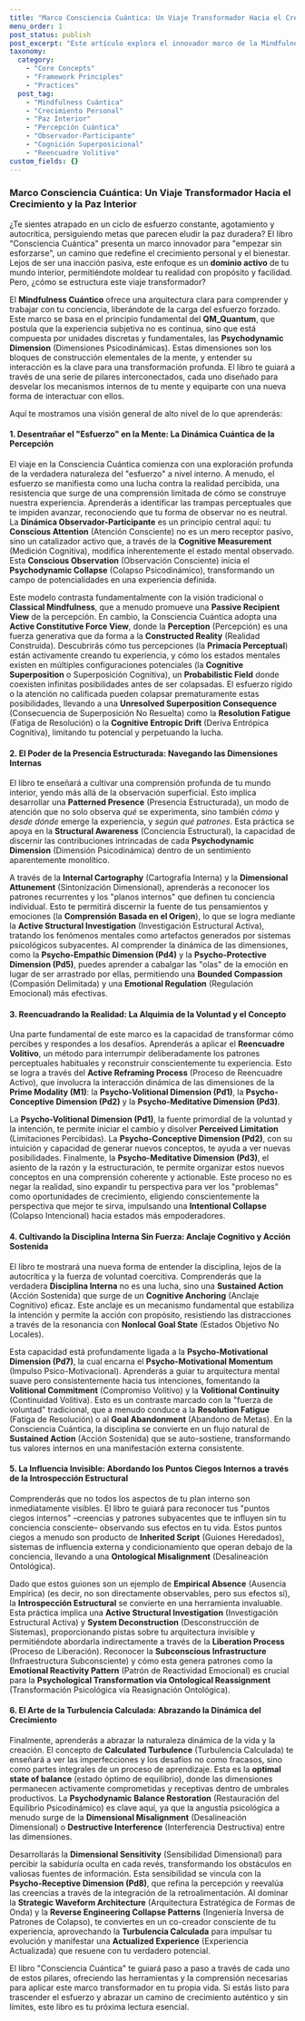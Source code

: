 ```yaml
---
title: "Marco Consciencia Cuántica: Un Viaje Transformador Hacia el Crecimiento y la Paz Interior"
menu_order: 1
post_status: publish
post_excerpt: "Este artículo explora el innovador marco de la Mindfulness Cuántica, ofreciendo un camino para trascender el esfuerzo y abrazar un dominio activo de la realidad interior. Descubre cómo la percepción, la cognición superposicional y la disciplina interna consciente pueden transformar tu experiencia para un crecimiento auténtico y duradero."
taxonomy:
  category:
    - "Core Concepts"
    - "Framework Principles"
    - "Practices"
  post_tag:
    - "Mindfulness Cuántica"
    - "Crecimiento Personal"
    - "Paz Interior"
    - "Percepción Cuántica"
    - "Observador-Participante"
    - "Cognición Superposicional"
    - "Reencuadre Volitivo"
custom_fields: {}
---
```


### Marco Consciencia Cuántica: Un Viaje Transformador Hacia el Crecimiento y la Paz Interior

¿Te sientes atrapado en un ciclo de esfuerzo constante, agotamiento y autocrítica, persiguiendo metas que parecen eludir la paz duradera? El libro "Consciencia Cuántica" presenta un marco innovador para "empezar sin esforzarse", un camino que redefine el crecimiento personal y el bienestar. Lejos de ser una inacción pasiva, este enfoque es un **dominio activo** de tu mundo interior, permitiéndote moldear tu realidad con propósito y facilidad. Pero, ¿cómo se estructura este viaje transformador?

El **Mindfulness Cuántico** ofrece una arquitectura clara para comprender y trabajar con tu conciencia, liberándote de la carga del esfuerzo forzado. Este marco se basa en el principio fundamental del **QM_Quantum**, que postula que la experiencia subjetiva no es continua, sino que está compuesta por unidades discretas y fundamentales, las **Psychodynamic Dimension** (Dimensiones Psicodinámicas). Estas dimensiones son los bloques de construcción elementales de la mente, y entender su interacción es la clave para una transformación profunda. El libro te guiará a través de una serie de pilares interconectados, cada uno diseñado para desvelar los mecanismos internos de tu mente y equiparte con una nueva forma de interactuar con ellos.

Aquí te mostramos una visión general de alto nivel de lo que aprenderás:

#### 1. Desentrañar el "Esfuerzo" en la Mente: La Dinámica Cuántica de la Percepción

El viaje en la Consciencia Cuántica comienza con una exploración profunda de la verdadera naturaleza del "esfuerzo" a nivel interno. A menudo, el esfuerzo se manifiesta como una lucha contra la realidad percibida, una resistencia que surge de una comprensión limitada de cómo se construye nuestra experiencia. Aprenderás a identificar las trampas perceptuales que te impiden avanzar, reconociendo que tu forma de observar no es neutral. La **Dinámica Observador-Participante** es un principio central aquí: tu **Conscious Attention** (Atención Consciente) no es un mero receptor pasivo, sino un catalizador activo que, a través de la **Cognitive Measurement** (Medición Cognitiva), modifica inherentemente el estado mental observado. Esta **Conscious Observation** (Observación Consciente) inicia el **Psychodynamic Collapse** (Colapso Psicodinámico), transformando un campo de potencialidades en una experiencia definida.

Este modelo contrasta fundamentalmente con la visión tradicional o **Classical Mindfulness**, que a menudo promueve una **Passive Recipient View** de la percepción. En cambio, la Consciencia Cuántica adopta una **Active Constitutive Force View**, donde la **Perception** (Percepción) es una fuerza generativa que da forma a la **Constructed Reality** (Realidad Construida). Descubrirás cómo tus percepciones (la **Primacía Perceptual**) están activamente creando tu experiencia, y cómo los estados mentales existen en múltiples configuraciones potenciales (la **Cognitive Superposition** o Superposición Cognitiva), un **Probabilistic Field** donde coexisten infinitas posibilidades antes de ser colapsadas. El esfuerzo rígido o la atención no calificada pueden colapsar prematuramente estas posibilidades, llevando a una **Unresolved Superposition Consequence** (Consecuencia de Superposición No Resuelta) como la **Resolution Fatigue** (Fatiga de Resolución) o la **Cognitive Entropic Drift** (Deriva Entrópica Cognitiva), limitando tu potencial y perpetuando la lucha.

#### 2. El Poder de la Presencia Estructurada: Navegando las Dimensiones Internas

El libro te enseñará a cultivar una comprensión profunda de tu mundo interior, yendo más allá de la observación superficial. Esto implica desarrollar una **Patterned Presence** (Presencia Estructurada), un modo de atención que no solo observa *qué* se experimenta, sino también *cómo* y *desde dónde* emerge la experiencia, y *según qué patrones*. Esta práctica se apoya en la **Structural Awareness** (Conciencia Estructural), la capacidad de discernir las contribuciones intrincadas de cada **Psychodynamic Dimension** (Dimensión Psicodinámica) dentro de un sentimiento aparentemente monolítico.

A través de la **Internal Cartography** (Cartografía Interna) y la **Dimensional Attunement** (Sintonización Dimensional), aprenderás a reconocer los patrones recurrentes y los "planos internos" que definen tu conciencia individual. Esto te permitirá discernir la fuente de tus pensamientos y emociones (la **Comprensión Basada en el Origen**), lo que se logra mediante la **Active Structural Investigation** (Investigación Estructural Activa), tratando los fenómenos mentales como artefactos generados por sistemas psicológicos subyacentes. Al comprender la dinámica de las dimensiones, como la **Psycho-Empathic Dimension (Pd4)** y la **Psycho-Protective Dimension (Pd5)**, puedes aprender a cabalgar las "olas" de la emoción en lugar de ser arrastrado por ellas, permitiendo una **Bounded Compassion** (Compasión Delimitada) y una **Emotional Regulation** (Regulación Emocional) más efectivas.

#### 3. Reencuadrando la Realidad: La Alquimia de la Voluntad y el Concepto

Una parte fundamental de este marco es la capacidad de transformar cómo percibes y respondes a los desafíos. Aprenderás a aplicar el **Reencuadre Volitivo**, un método para interrumpir deliberadamente los patrones perceptuales habituales y reconstruir conscientemente tu experiencia. Esto se logra a través del **Active Reframing Process** (Proceso de Reencuadre Activo), que involucra la interacción dinámica de las dimensiones de la **Prime Modality (M1)**: la **Psycho-Volitional Dimension (Pd1)**, la **Psycho-Conceptive Dimension (Pd2)** y la **Psycho-Meditative Dimension (Pd3)**.

La **Psycho-Volitional Dimension (Pd1)**, la fuente primordial de la voluntad y la intención, te permite iniciar el cambio y disolver **Perceived Limitation** (Limitaciones Percibidas). La **Psycho-Conceptive Dimension (Pd2)**, con su intuición y capacidad de generar nuevos conceptos, te ayuda a ver nuevas posibilidades. Finalmente, la **Psycho-Meditative Dimension (Pd3)**, el asiento de la razón y la estructuración, te permite organizar estos nuevos conceptos en una comprensión coherente y actionable. Este proceso no es negar la realidad, sino expandir tu perspectiva para ver los "problemas" como oportunidades de crecimiento, eligiendo conscientemente la perspectiva que mejor te sirva, impulsando una **Intentional Collapse** (Colapso Intencional) hacia estados más empoderadores.

#### 4. Cultivando la Disciplina Interna Sin Fuerza: Anclaje Cognitivo y Acción Sostenida

El libro te mostrará una nueva forma de entender la disciplina, lejos de la autocrítica y la fuerza de voluntad coercitiva. Comprenderás que la verdadera **Disciplina Interna** no es una lucha, sino una **Sustained Action** (Acción Sostenida) que surge de un **Cognitive Anchoring** (Anclaje Cognitivo) eficaz. Este anclaje es un mecanismo fundamental que estabiliza la intención y permite la acción con propósito, resistiendo las distracciones a través de la resonancia con **Nonlocal Goal State** (Estados Objetivo No Locales).

Esta capacidad está profundamente ligada a la **Psycho-Motivational Dimension (Pd7)**, la cual encarna el **Psycho-Motivational Momentum** (Impulso Psico-Motivacional). Aprenderás a guiar tu arquitectura mental suave pero consistentemente hacia tus intenciones, fomentando la **Volitional Commitment** (Compromiso Volitivo) y la **Volitional Continuity** (Continuidad Volitiva). Esto es un contraste marcado con la "fuerza de voluntad" tradicional, que a menudo conduce a la **Resolution Fatigue** (Fatiga de Resolución) o al **Goal Abandonment** (Abandono de Metas). En la Consciencia Cuántica, la disciplina se convierte en un flujo natural de **Sustained Action** (Acción Sostenida) que se auto-sostiene, transformando tus valores internos en una manifestación externa consistente.

#### 5. La Influencia Invisible: Abordando los Puntos Ciegos Internos a través de la Introspección Estructural

Comprenderás que no todos los aspectos de tu plan interno son inmediatamente visibles. El libro te guiará para reconocer tus "puntos ciegos internos" –creencias y patrones subyacentes que te influyen sin tu conciencia consciente– observando sus efectos en tu vida. Estos puntos ciegos a menudo son producto de **Inherited Script** (Guiones Heredados), sistemas de influencia externa y condicionamiento que operan debajo de la conciencia, llevando a una **Ontological Misalignment** (Desalineación Ontológica).

Dado que estos guiones son un ejemplo de **Empirical Absence** (Ausencia Empírica) (es decir, no son directamente observables, pero sus efectos sí), la **Introspección Estructural** se convierte en una herramienta invaluable. Esta práctica implica una **Active Structural Investigation** (Investigación Estructural Activa) y **System Deconstruction** (Desconstrucción de Sistemas), proporcionando pistas sobre tu arquitectura invisible y permitiéndote abordarla indirectamente a través de la **Liberation Process** (Proceso de Liberación). Reconocer la **Subconscious Infrastructure** (Infraestructura Subconsciente) y cómo esta genera patrones como la **Emotional Reactivity Pattern** (Patrón de Reactividad Emocional) es crucial para la **Psychological Transformation via Ontological Reassignment** (Transformación Psicológica vía Reasignación Ontológica).

#### 6. El Arte de la Turbulencia Calculada: Abrazando la Dinámica del Crecimiento

Finalmente, aprenderás a abrazar la naturaleza dinámica de la vida y la creación. El concepto de **Calculated Turbulence** (Turbulencia Calculada) te enseñará a ver las imperfecciones y los desafíos no como fracasos, sino como partes integrales de un proceso de aprendizaje. Esta es la **optimal state of balance** (estado óptimo de equilibrio), donde las dimensiones permanecen activamente comprometidas y receptivas dentro de umbrales productivos. La **Psychodynamic Balance Restoration** (Restauración del Equilibrio Psicodinámico) es clave aquí, ya que la angustia psicológica a menudo surge de la **Dimensional Misalignment** (Desalineación Dimensional) o **Destructive Interference** (Interferencia Destructiva) entre las dimensiones.

Desarrollarás la **Dimensional Sensitivity** (Sensibilidad Dimensional) para percibir la sabiduría oculta en cada revés, transformando los obstáculos en valiosas fuentes de información. Esta sensibilidad se vincula con la **Psycho-Receptive Dimension (Pd8)**, que refina la percepción y reevalúa las creencias a través de la integración de la retroalimentación. Al dominar la **Strategic Waveform Architecture** (Arquitectura Estratégica de Formas de Onda) y la **Reverse Engineering Collapse Patterns** (Ingeniería Inversa de Patrones de Colapso), te conviertes en un co-creador consciente de tu experiencia, aprovechando la **Turbulencia Calculada** para impulsar tu evolución y manifestar una **Actualized Experience** (Experiencia Actualizada) que resuene con tu verdadero potencial.

El libro "Consciencia Cuántica" te guiará paso a paso a través de cada uno de estos pilares, ofreciendo las herramientas y la comprensión necesarias para aplicar este marco transformador en tu propia vida. Si estás listo para trascender el esfuerzo y abrazar un camino de crecimiento auténtico y sin límites, este libro es tu próxima lectura esencial.